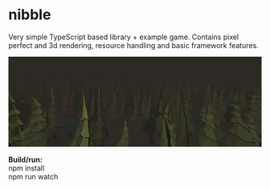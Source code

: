 # nibble

Very simple TypeScript based library + example game. Contains pixel perfect and 3d rendering, resource handling and basic framework features.

![Demo screen](sreenshot0.jpg)

**Build/run:**   
npm install  
npm run watch  